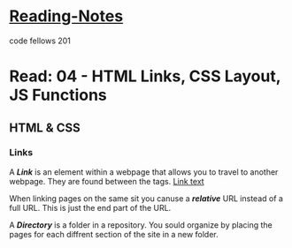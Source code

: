 # [Reading-Notes](https://alsosteve.github.io/reading-notes/)
code fellows 201

# Read: 04 - HTML Links, CSS Layout, JS Functions

## HTML & CSS

### Links
A **_Link_** is an element within a webpage that allows you to travel to another webpage. They are found between the **_<a>_** tags.
<a href="http://www.website.com">Link text</a>

When linking pages on the same sit you canuse a **_relative_** URL instead of a full URL. This is just the end part of the URL.

A **_Directory_** is a folder in a repository. You sould organize by placing the pages for each diffrent section of the site in a new folder.

